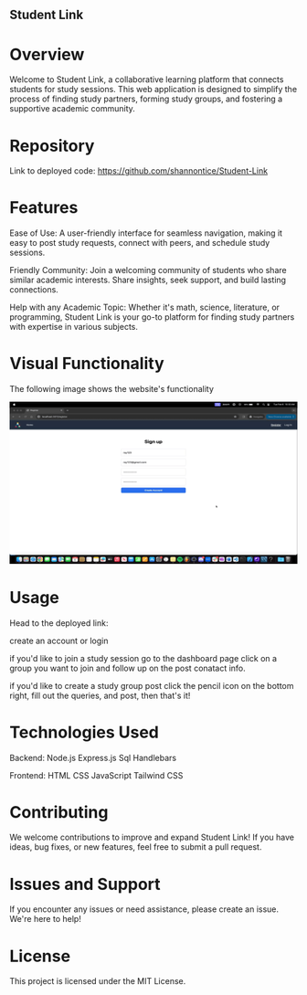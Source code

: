 ## Student Link

# Overview
Welcome to Student Link, a collaborative learning platform that connects students for study sessions. This web application is designed to simplify the process of finding study partners, forming study groups, and fostering a supportive academic community.

# Repository
Link to deployed code: https://github.com/shannontice/Student-Link

# Features
Ease of Use: A user-friendly interface for seamless navigation, making it easy to post study requests, connect with peers, and schedule study sessions.

Friendly Community: Join a welcoming community of students who share similar academic interests. Share insights, seek support, and build lasting connections.

Help with any Academic Topic: Whether it's math, science, literature, or programming, Student Link is your go-to platform for finding study partners with expertise in various subjects.

# Visual Functionality
The following image shows the website's functionality

![Project 2 demo gif.](./public/assets/images/Project%202%20demo%20gif.gif)

# Usage
Head to the deployed link: 

create an account or login

if you'd like to join a study session go to the dashboard page click on a group you want to join and follow up on the post conatact info.

if you'd like to create a study group post click the pencil icon on the bottom right, fill out the queries, and post, then that's it!

# Technologies Used
Backend:
Node.js
Express.js
Sql
Handlebars

Frontend:
HTML
CSS
JavaScript
Tailwind CSS

# Contributing
We welcome contributions to improve and expand Student Link! If you have ideas, bug fixes, or new features, feel free to submit a pull request.

# Issues and Support
If you encounter any issues or need assistance, please create an issue. We're here to help!

# License
This project is licensed under the MIT License.